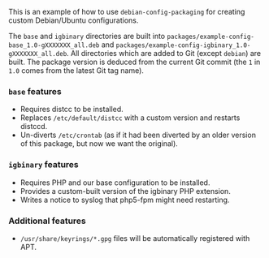 This is an example of how to use `debian-config-packaging` for creating
custom Debian/Ubuntu configurations.

The `base` and `igbinary` directories are built into
`packages/example-config-base_1.0-gXXXXXXX_all.deb` and
`packages/example-config-igbinary_1.0-gXXXXXXX_all.deb`.  All directories which
are added to Git (except `debian`) are built.  The package version is deduced
from the current Git commit (the `1` in `1.0` comes from the latest Git tag
name).

### `base` features

- Requires distcc to be installed.
- Replaces `/etc/default/distcc` with a custom version and restarts distccd.
- Un-diverts `/etc/crontab` (as if it had been diverted by an older version of
  this package, but now we want the original).

### `igbinary` features

- Requires PHP and our base configuration to be installed.
- Provides a custom-built version of the igbinary PHP extension.
- Writes a notice to syslog that php5-fpm might need restarting.

### Additional features

- `/usr/share/keyrings/*.gpg` files will be automatically registered with APT.

